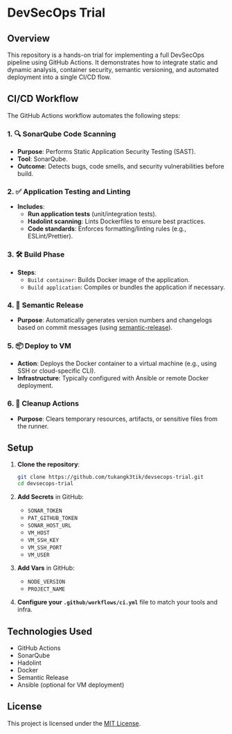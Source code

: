 # DevSecOps Trial

## Overview

This repository is a hands-on trial for implementing a full DevSecOps pipeline using GitHub Actions. It demonstrates how to integrate static and dynamic analysis, container security, semantic versioning, and automated deployment into a single CI/CD flow.

## CI/CD Workflow

The GitHub Actions workflow automates the following steps:

### 1. 🔍 SonarQube Code Scanning
- **Purpose**: Performs Static Application Security Testing (SAST).
- **Tool**: SonarQube.
- **Outcome**: Detects bugs, code smells, and security vulnerabilities before build.

### 2. ✅ Application Testing and Linting
- **Includes**:
  - **Run application tests** (unit/integration tests).
  - **Hadolint scanning**: Lints Dockerfiles to ensure best practices.
  - **Code standards**: Enforces formatting/linting rules (e.g., ESLint/Prettier).

### 3. 🛠 Build Phase
- **Steps**:
  - `Build container`: Builds Docker image of the application.
  - `Build application`: Compiles or bundles the application if necessary.

### 4. 🚀 Semantic Release
- **Purpose**: Automatically generates version numbers and changelogs based on commit messages (using [semantic-release](https://github.com/semantic-release/semantic-release)).

### 5. 📦 Deploy to VM
- **Action**: Deploys the Docker container to a virtual machine (e.g., using SSH or cloud-specific CLI).
- **Infrastructure**: Typically configured with Ansible or remote Docker deployment.

### 6. 🧹 Cleanup Actions
- **Purpose**: Clears temporary resources, artifacts, or sensitive files from the runner.

## Setup

1. **Clone the repository**:
   ```bash
   git clone https://github.com/tukangk3tik/devsecops-trial.git
   cd devsecops-trial
   ```

2. **Add Secrets** in GitHub:
   - `SONAR_TOKEN`
   - `PAT_GITHUB_TOKEN`
   - `SONAR_HOST_URL`
   - `VM_HOST`
   - `VM_SSH_KEY`
   - `VM_SSH_PORT`
   - `VM_USER`

3. **Add Vars** in GitHub:
   - `NODE_VERSION`
   - `PROJECT_NAME`

4. **Configure your `.github/workflows/ci.yml`** file to match your tools and infra.

## Technologies Used

- GitHub Actions
- SonarQube
- Hadolint
- Docker
- Semantic Release
- Ansible (optional for VM deployment)

## License

This project is licensed under the [MIT License](LICENSE).
